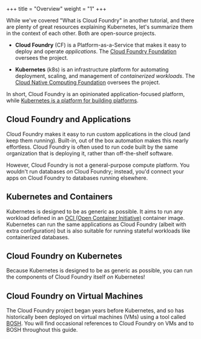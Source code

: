 +++
title = "Overview"
weight = "1"
+++

While we've covered "What is Cloud Foundry" in another tutorial, and there are plenty of great resources explaining Kubernetes, let's summarize them in the context of each other. Both are open-source projects.

* **Cloud Foundry** (CF) is a Platform-as-a-Service that makes it easy to deploy and operate _applications_. The [Cloud Foundry Foundation](https://cloudfoundry.org) oversees the project. 

* **Kubernetes** (k8s) is an infrastructure platform for automating deployment, scaling, and management of _containerized workloads_. The [Cloud Native Computing Foundation](https://www.cncf.io/) oversees the project. 

In short, Cloud Foundry is an opinionated application-focused platform, while [Kubernetes is a platform for building platforms](https://twitter.com/kelseyhightower/status/935252923721793536?s=20). 

## Cloud Foundry and Applications

Cloud Foundry makes it easy to run custom applications in the cloud (and keep them running). Built-in, out of the box automation makes this nearly effortless. Cloud Foundry is often used to run code built by the same organization that is deploying it, rather than off-the-shelf software.

However, Cloud Foundry is not a general-purpose compute platform. You wouldn't run databases _on_ Cloud Foundry; instead, you'd connect your apps on Cloud Foundry to databases running elsewhere.

## Kubernetes and Containers

Kubernetes is designed to be as generic as possible. It aims to run any workload defined in an [OCI (Open Container Initiative)](https://www.opencontainers.org/) container image. Kubernetes can run the same applications as Cloud Foundry (albeit with extra configuration) but is also suitable for running stateful workloads like containerized databases. 

## Cloud Foundry on Kubernetes

Because Kubernetes is designed to be as generic as possible, you can run the components of Cloud Foundry itself _on_ Kubernetes!

## Cloud Foundry on Virtual Machines

The Cloud Foundry project began years before Kubernetes, and so has historically been deployed on virtual machines (VMs) using a tool called [BOSH](https://bosh.io). You will find occasional references to Cloud Foundry on VMs and to BOSH throughout this guide.